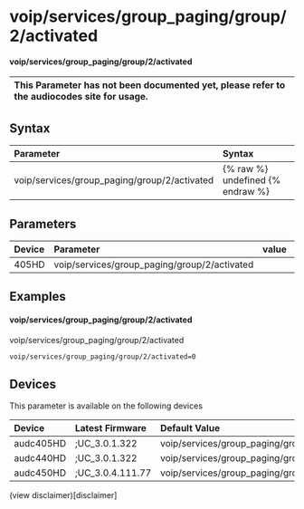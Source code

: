 ﻿---
description: voip/services/group_paging/group/2/activated
search: false
---

# voip/services/group_paging/group/2/activated

#### voip/services/group_paging/group/2/activated


| This Parameter has not been documented yet, please refer to the audiocodes site for usage.  |
| :--- |

## Syntax
| Parameter | Syntax |
| :--- | :--- |
|voip/services/group_paging/group/2/activated | {% raw %} undefined {% endraw %} |

## Parameters
|Device|Parameter|value|Description|
|:---|:---|:---|:---|
| 405HD | voip/services/group_paging/group/2/activated |  |  |

## Examples
#### voip/services/group_paging/group/2/activated

voip/services/group_paging/group/2/activated

```
voip/services/group_paging/group/2/activated=0
```

## Devices
This parameter is available on the following devices

| Device | Latest Firmware | Default Value |
|:---|:---|:---|
| audc405HD | ;UC_3.0.1.322 | voip/services/group_paging/group/2/activated=0 
| audc440HD | ;UC_3.0.1.322 | voip/services/group_paging/group/2/activated=0 
| audc450HD | ;UC_3.0.4.111.77 | voip/services/group_paging/group/2/activated=0 

(view disclaimer)[disclaimer]
